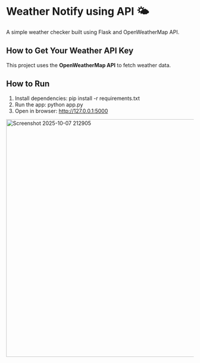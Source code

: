 # Weather Notify using API 🌤️

A simple weather checker built using Flask and OpenWeatherMap API.

## How to Get Your Weather API Key

This project uses the **OpenWeatherMap API** to fetch weather data.

## How to Run
1. Install dependencies:
   pip install -r requirements.txt
2. Run the app:
   python app.py
3. Open in browser:
   http://127.0.0.1:5000
<img width="1347" height="639" alt="Screenshot 2025-10-07 212905" src="https://github.com/user-attachments/assets/061fc8c4-9780-4fd1-8184-580f4254eeb6" />
